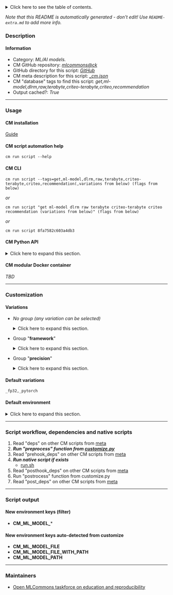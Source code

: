 <details>
<summary>Click here to see the table of contents.</summary>

* [Description](#description)
* [Information](#information)
* [Usage](#usage)
  * [ CM installation](#cm-installation)
  * [ CM script automation help](#cm-script-automation-help)
  * [ CM CLI](#cm-cli)
  * [ CM Python API](#cm-python-api)
  * [ CM modular Docker container](#cm-modular-docker-container)
* [Customization](#customization)
  * [ Variations](#variations)
  * [ Default environment](#default-environment)
* [Script workflow, dependencies and native scripts](#script-workflow-dependencies-and-native-scripts)
* [Script output](#script-output)
* [New environment keys (filter)](#new-environment-keys-(filter))
* [New environment keys auto-detected from customize](#new-environment-keys-auto-detected-from-customize)
* [Maintainers](#maintainers)

</details>

*Note that this README is automatically generated - don't edit! Use `README-extra.md` to add more info.*

### Description

#### Information

* Category: *ML/AI models.*
* CM GitHub repository: *[mlcommons@ck](https://github.com/mlcommons/ck/tree/master/cm-mlops)*
* GitHub directory for this script: *[GitHub](https://github.com/mlcommons/ck/tree/master/cm-mlops/script/get-ml-model-dlrm-terabyte)*
* CM meta description for this script: *[_cm.json](_cm.json)*
* CM "database" tags to find this script: *get,ml-model,dlrm,raw,terabyte,criteo-terabyte,criteo,recommendation*
* Output cached?: *True*
___
### Usage

#### CM installation
[Guide](https://github.com/mlcommons/ck/blob/master/docs/installation.md)

#### CM script automation help
```cm run script --help```

#### CM CLI
`cm run script --tags=get,ml-model,dlrm,raw,terabyte,criteo-terabyte,criteo,recommendation(,variations from below) (flags from below)`

*or*

`cm run script "get ml-model dlrm raw terabyte criteo-terabyte criteo recommendation (variations from below)" (flags from below)`

*or*

`cm run script 8fa7582c603a4db3`

#### CM Python API

<details>
<summary>Click here to expand this section.</summary>

```python

import cmind

r = cmind.access({'action':'run'
                  'automation':'script',
                  'tags':'get,ml-model,dlrm,raw,terabyte,criteo-terabyte,criteo,recommendation'
                  'out':'con',
                  ...
                  (other input keys for this script)
                  ...
                 })

if r['return']>0:
    print (r['error'])

```

</details>

#### CM modular Docker container
*TBD*
___
### Customization


#### Variations

  * *No group (any variation can be selected)*
    <details>
    <summary>Click here to expand this section.</summary>

    * `_debug`
      - Environment variables:
        - *CM_ML_MODEL_DEBUG*: `yes`
      - Workflow:
    * `_onnx,fp32`
      - Environment variables:
        - *CM_ML_MODEL_ACCURACY*: `0.8025`
        - *CM_PACKAGE_URL*: `https://dlrm.s3-us-west-1.amazonaws.com/models/tb00_40M.onnx.tar`
        - *CM_UNTAR*: `yes`
        - *CM_ML_MODEL_FILE*: `tb00_40M.onnx`
        - *CM_ML_MODEL_DLRM_MAX_INDEX_RANGE*: `40000000`
      - Workflow:
    * `_onnx,fp32,debug`
      - Environment variables:
        - *CM_ML_MODEL_ACCURACY*: `0.8107`
        - *CM_PACKAGE_URL*: `https://dlrm.s3-us-west-1.amazonaws.com/models/tb0875_10M.onnx.tar`
        - *CM_ML_MODEL_DLRM_MAX_INDEX_RANGE*: `10000000`
        - *CM_UNTAR*: `yes`
        - *CM_ML_MODEL_FILE*: `tb0875_10M.onnx`
      - Workflow:
    * `_pytorch,fp32`
      - Environment variables:
        - *CM_ML_MODEL_ACCURACY*: `0.8025`
        - *CM_PACKAGE_URL*: `https://dlrm.s3-us-west-1.amazonaws.com/models/tb00_40M.pt`
        - *CM_ML_MODEL_DLRM_MAX_INDEX_RANGE*: `40000000`
      - Workflow:
    * `_pytorch,fp32,debug`
      - Environment variables:
        - *CM_ML_MODEL_ACCURACY*: `0.8107`
        - *CM_PACKAGE_URL*: `https://dlrm.s3-us-west-1.amazonaws.com/models/tb0875_10M.pt`
        - *CM_ML_MODEL_DLRM_MAX_INDEX_RANGE*: `10000000`
      - Workflow:

    </details>


  * Group "**framework**"
    <details>
    <summary>Click here to expand this section.</summary>

    * `_onnx`
      - Environment variables:
        - *CM_ML_MODEL_FRAMEWORK*: `onnx`
      - Workflow:
    * **`_pytorch`** (default)
      - Environment variables:
        - *CM_ML_MODEL_FRAMEWORK*: `pytorch`
        - *CM_TMP_MODEL_ADDITIONAL_NAME*: `dlrm_terabyte.pytorch`
      - Workflow:

    </details>


  * Group "**precision**"
    <details>
    <summary>Click here to expand this section.</summary>

    * **`_fp32`** (default)
      - Environment variables:
        - *CM_ML_MODEL_INPUT_DATA_TYPES*: `fp32`
        - *CM_ML_MODEL_PRECISION*: `fp32`
        - *CM_ML_MODEL_WEIGHT_DATA_TYPES*: `fp32`
      - Workflow:

    </details>


#### Default variations

`_fp32,_pytorch`
#### Default environment

<details>
<summary>Click here to expand this section.</summary>

These keys can be updated via --env.KEY=VALUE or "env" dictionary in @input.json or using script flags.


</details>

___
### Script workflow, dependencies and native scripts

  1. Read "deps" on other CM scripts from [meta](https://github.com/mlcommons/ck/tree/master/cm-mlops/script/get-ml-model-dlrm-terabyte/_cm.json)
  1. ***Run "preprocess" function from [customize.py](https://github.com/mlcommons/ck/tree/master/cm-mlops/script/get-ml-model-dlrm-terabyte/customize.py)***
  1. Read "prehook_deps" on other CM scripts from [meta](https://github.com/mlcommons/ck/tree/master/cm-mlops/script/get-ml-model-dlrm-terabyte/_cm.json)
  1. ***Run native script if exists***
     * [run.sh](https://github.com/mlcommons/ck/tree/master/cm-mlops/script/get-ml-model-dlrm-terabyte/run.sh)
  1. Read "posthook_deps" on other CM scripts from [meta](https://github.com/mlcommons/ck/tree/master/cm-mlops/script/get-ml-model-dlrm-terabyte/_cm.json)
  1. Run "postrocess" function from customize.py
  1. Read "post_deps" on other CM scripts from [meta](https://github.com/mlcommons/ck/tree/master/cm-mlops/script/get-ml-model-dlrm-terabyte/_cm.json)
___
### Script output
#### New environment keys (filter)

* **CM_ML_MODEL_***
#### New environment keys auto-detected from customize

* **CM_ML_MODEL_FILE**
* **CM_ML_MODEL_FILE_WITH_PATH**
* **CM_ML_MODEL_PATH**
___
### Maintainers

* [Open MLCommons taskforce on education and reproducibility](https://github.com/mlcommons/ck/blob/master/docs/mlperf-education-workgroup.md)